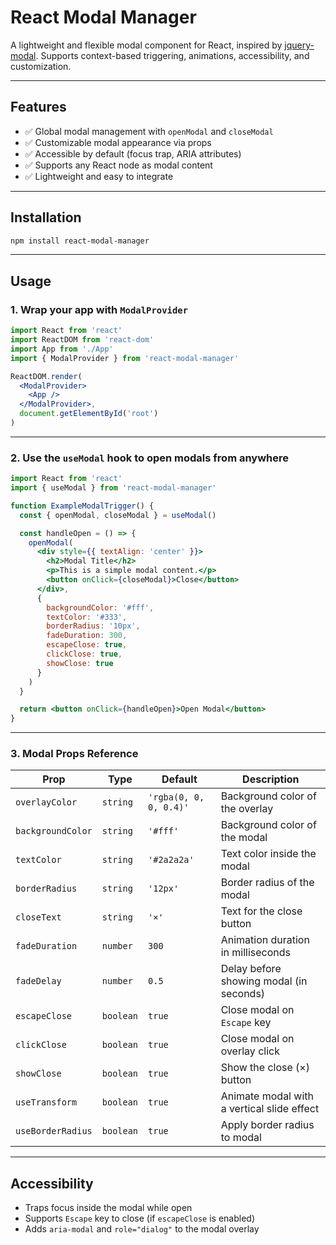 # React Modal Manager

A lightweight and flexible modal component for React, inspired by [jquery-modal](https://github.com/kylefox/jquery-modal). Supports context-based triggering, animations, accessibility, and customization.

---

## Features

- ✅ Global modal management with `openModal` and `closeModal`
- ✅ Customizable modal appearance via props
- ✅ Accessible by default (focus trap, ARIA attributes)
- ✅ Supports any React node as modal content
- ✅ Lightweight and easy to integrate

---

## Installation

```bash
npm install react-modal-manager
```

---

## Usage

### 1. Wrap your app with `ModalProvider`

```jsx
import React from 'react'
import ReactDOM from 'react-dom'
import App from './App'
import { ModalProvider } from 'react-modal-manager'

ReactDOM.render(
  <ModalProvider>
    <App />
  </ModalProvider>,
  document.getElementById('root')
)
```

---

### 2. Use the `useModal` hook to open modals from anywhere

```jsx
import React from 'react'
import { useModal } from 'react-modal-manager'

function ExampleModalTrigger() {
  const { openModal, closeModal } = useModal()

  const handleOpen = () => {
    openModal(
      <div style={{ textAlign: 'center' }}>
        <h2>Modal Title</h2>
        <p>This is a simple modal content.</p>
        <button onClick={closeModal}>Close</button>
      </div>,
      {
        backgroundColor: '#fff',
        textColor: '#333',
        borderRadius: '10px',
        fadeDuration: 300,
        escapeClose: true,
        clickClose: true,
        showClose: true
      }
    )
  }

  return <button onClick={handleOpen}>Open Modal</button>
}
```

---

### 3. Modal Props Reference

| Prop              | Type     | Default               | Description                                          |
|-------------------|----------|-----------------------|------------------------------------------------------|
| `overlayColor`    | `string` | `'rgba(0, 0, 0, 0.4)'`| Background color of the overlay                      |
| `backgroundColor` | `string` | `'#fff'`              | Background color of the modal                        |
| `textColor`       | `string` | `'#2a2a2a'`           | Text color inside the modal                          |
| `borderRadius`    | `string` | `'12px'`              | Border radius of the modal                           |
| `closeText`       | `string` | `'×'`                 | Text for the close button                            |
| `fadeDuration`    | `number` | `300`                 | Animation duration in milliseconds                   |
| `fadeDelay`       | `number` | `0.5`                 | Delay before showing modal (in seconds)              |
| `escapeClose`     | `boolean`| `true`                | Close modal on `Escape` key                          |
| `clickClose`      | `boolean`| `true`                | Close modal on overlay click                         |
| `showClose`       | `boolean`| `true`                | Show the close (×) button                            |
| `useTransform`    | `boolean`| `true`                | Animate modal with a vertical slide effect           |
| `useBorderRadius` | `boolean`| `true`                | Apply border radius to modal                         |

---

## Accessibility

- Traps focus inside the modal while open
- Supports `Escape` key to close (if `escapeClose` is enabled)
- Adds `aria-modal` and `role="dialog"` to the modal overlay
